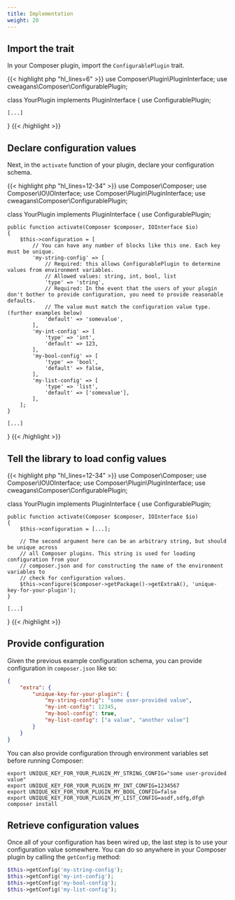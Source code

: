 ```yaml
---
title: Implementation
weight: 20
---
```


## Import the trait

In your Composer plugin, import the `ConfigurablePlugin` trait.

{{< highlight php "hl_lines=6" >}}
use Composer\Plugin\PluginInterface;
use cweagans\Composer\ConfigurablePlugin;

class YourPlugin implements PluginInterface
{
    use ConfigurablePlugin;
    
    [...]
}
{{< /highlight >}}


## Declare configuration values

Next, in the `activate` function of your plugin, declare your configuration schema.

{{< highlight php "hl_lines=12-34" >}}
use Composer\Composer;
use Composer\IO\IOInterface;
use Composer\Plugin\PluginInterface;
use cweagans\Composer\ConfigurablePlugin;

class YourPlugin implements PluginInterface
{
    use ConfigurablePlugin;

    public function activate(Composer $composer, IOInterface $io)
    {
        $this->configuration = [
            // You can have any number of blocks like this one. Each key must be unique.
            'my-string-config' => [
                // Required: this allows ConfigurablePlugin to determine values from environment variables.
                // Allowed values: string, int, bool, list
                'type' => 'string',
                // Required: In the event that the users of your plugin don't bother to provide configuration, you need to provide reasonable defaults.
                // The value must match the configuration value type. (further examples below)
                'default' => 'somevalue',          
            ],
            'my-int-config' => [
                'type' => 'int',
                'default' => 123,          
            ],
            'my-bool-config' => [
                'type' => 'bool',
                'default' => false,          
            ],
            'my-list-config' => [
                'type' => 'list',
                'default' => ['somevalue'],          
            ],
        ];
    }

    [...]    
}
{{< /highlight >}}

## Tell the library to load config values

{{< highlight php "hl_lines=12-34" >}}
use Composer\Composer;
use Composer\IO\IOInterface;
use Composer\Plugin\PluginInterface;
use cweagans\Composer\ConfigurablePlugin;

class YourPlugin implements PluginInterface
{
    use ConfigurablePlugin;

    public function activate(Composer $composer, IOInterface $io)
    {
        $this->configuration = [...];
        
        // The second argument here can be an arbitrary string, but should be unique across
        // all Composer plugins. This string is used for loading configuration from your
        // composer.json and for constructing the name of the environment variables to
        // check for configuration values.
        $this->configure($composer->getPackage()->getExtraA(), 'unique-key-for-your-plugin');
    }

    [...]    
}
{{< /highlight >}}


## Provide configuration

Given the previous example configuration schema, you can provide configuration in `composer.json` like so:

```json
{
    "extra": {
        "unique-key-for-your-plugin": {
            "my-string-config": "some user-provided value",
            "my-int-config": 12345,
            "my-bool-config": true,
            "my-list-config": ["a value", "another value"]
        }
    }
}
```

You can also provide configuration through environment variables set before running Composer:

```shell
export UNIQUE_KEY_FOR_YOUR_PLUGIN_MY_STRING_CONFIG="some user-provided value"
export UNIQUE_KEY_FOR_YOUR_PLUGIN_MY_INT_CONFIG=1234567
export UNIQUE_KEY_FOR_YOUR_PLUGIN_MY_BOOL_CONFIG=false
export UNIQUE_KEY_FOR_YOUR_PLUGIN_MY_LIST_CONFIG=asdf,sdfg,dfgh
composer install
```

## Retrieve configuration values

Once all of your configuration has been wired up, the last step is to use your configuration value somewhere. You can do so anywhere in your Composer plugin by calling the `getConfig` method:

```php
$this->getConfig('my-string-config');
$this->getConfig('my-int-config');
$this->getConfig('my-bool-config');
$this->getConfig('my-list-config');
```
